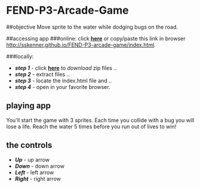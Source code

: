 FEND-P3-Arcade-Game
===============================

##objective
Move sprite to the water while dodging bugs on the road.

##accessing app
###online:
click [**here**](http://sskenner.github.io/FEND-P3-arcade-game/index.html) or copy/paste this link in browser http://sskenner.github.io/FEND-P3-arcade-game/index.html.

###locally:
- _**step 1**_ - click [**here**](https://github.com/udacity/frontend-nanodegree-arcade-game/archive/master.zip) to _download_ zip files ..
- _**step 2**_ - extract files ..
- _**step 3**_ - locate the index.html file and ..
- _**step 4**_ - open in your favorite browser.

## playing app
You'll start the game with 3 sprites. Each time you collide with a bug you will lose a life. Reach the water 5 times before you run out of lives to win!

## the controls
- _**Up**_ - up arrow
- _**Down**_ - down arrow
- _**Left**_ - left arrow
- _**Right**_ - right arrow

